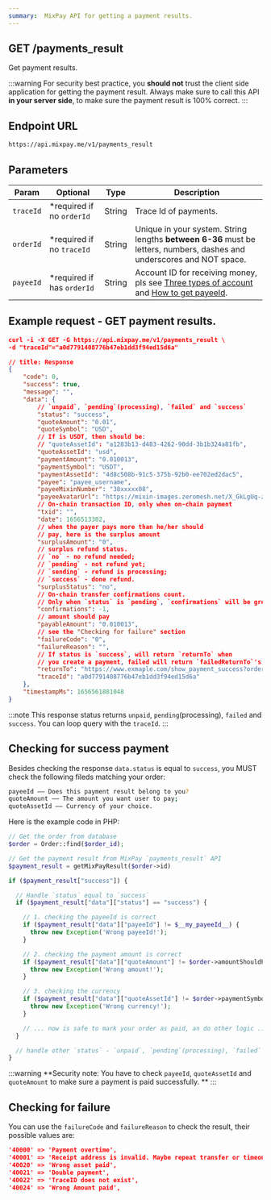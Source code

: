 ```yaml
---
summary:  MixPay API for getting a payment results.
---
```


## GET /payments_result

Get payment results.

:::warning
For security best practice, you **should not** trust the client side application for getting the payment result. Always make sure to call this API **in your server side**, to make sure the payment result is 100% correct.
:::


## Endpoint URL

```bash
https://api.mixpay.me/v1/payments_result
```

## Parameters

|  Param | Optional | Type | Description |
| --- | --- | --- | --- |
| `traceId` | <span class="required">*required</span> if no `orderId` | String | Trace Id of payments. |
| `orderId` | <span class="required">*required</span> if no `traceId` | String | Unique in your system. String lengths **between 6-36** must be letters, numbers, dashes and underscores and NOT space. |
| `payeeId` | <span class="required">*required</span> if has `orderId` | String | Account ID for receiving money, pls see [Three types of account](https://mixpay.me/developers/guides/integration-verview#three-types-of-account) and [How to get payeeId](https://mixpay.me/developers/guides/integration-verview#payee-id). |

## Example request - GET payment results.

```json
curl -i -X GET -G https://api.mixpay.me/v1/payments_result \
-d "traceId"="a0d7791408776b47eb1dd3f94ed15d6a"
```

```json
// title: Response
{
    "code": 0,
    "success": true,
    "message": "",
    "data": {
        // `unpaid`, `pending`(processing), `failed` and `success`
        "status": "success",
        "quoteAmount": "0.01",
        "quoteSymbol": "USD",
        // If is USDT, then should be:
        // "quoteAssetId": "a1283b13-d483-4262-90dd-3b1b324a81fb",
        "quoteAssetId": "usd",
        "paymentAmount": "0.010013",
        "paymentSymbol": "USDT",
        "paymentAssetId": "4d8c508b-91c5-375b-92b0-ee702ed2dac5",
        "payee": "payee_username",
        "payeeMixinNumber": "38xxxxx08",
        "payeeAvatarUrl": "https://mixin-images.zeromesh.net/X_GkLgUq-z7ktU_u5maX99sJKWxxxxxx170k1XcSryAsinVwtPgCRwKRu3nkjHWSEOaKco1G4yDX2E=s256",
        // On-chain transaction ID, only when on-chain payment
        "txid": "",
        "date": 1656513302,
        // when the payer pays more than he/her should 
        // pay, here is the surplus amount
        "surplusAmount": "0",
        // surplus refund status.
        // `no` - no refund needed;
        // `pending` - not refund yet;
        // `sending` - refund is processing;
        // `success` - done refund.
        "surplusStatus": "no",
        // On-chain transfer confirmations count. 
        // Only when `status` is `pending`, `confirmations` will be greater than -1.
        "confirmations": -1,
        // amount should pay
        "payableAmount": "0.010013",
        // see the "Checking for failure" section
        "failureCode": "0",
        "failureReason": "",
        // If status is `success`, will return `returnTo` when 
        // you create a payment, failed will return `failedReturnTo`'s value.
        "returnTo": "https://www.exmaple.com/show_payment_success?order_id=xxxxx",
        "traceId": "a0d7791408776b47eb1dd3f94ed15d6a"
    },
    "timestampMs": 1656561881048
}
```

:::note
This response status returns `unpaid`, `pending`(processing), `failed` and `success`. You can loop query with the `traceId`.
:::

## Checking for success payment

Besides checking the response `data.status` is equal to `success`, you MUST check the following fileds matching your order:

```bash
payeeId —— Does this payment result belong to you?
quoteAmount —— The amount you want user to pay;
quoteAssetId —— Currency of your choice.
```

Here is the example code in PHP:

```php
// Get the order from database
$order = Order::find($order_id);

// Get the payment result from MixPay `payments_result` API
$payment_result = getMixPayResult($order->id)

if ($payment_result["success"]) {

  // Handle `status` equal to `success`
  if ($payment_result["data"]["status"] == "success") {

    // 1. checking the payeeId is correct
    if ($payment_result["data"]["payeeId"] != $__my_payeeId__) {
      throw new Exception('Wrong payeeId!');
    }

    // 2. checking the payment amount is correct
    if ($payment_result["data"]["quoteAmount"] != $order->amountShouldPay) {
      throw new Exception('Wrong amount!');
    }

    // 3. checking the currency
    if ($payment_result["data"]["quoteAssetId"] != $order->paymentSymbol) {
      throw new Exception('Wrong currency!');
    }

    // ... now is safe to mark your order as paid, an do other logic ...
  }

  // handle other `status` - `unpaid`, `pending`(processing), `failed`
}
```

:::warning
**Security note: You have to check `payeeId`, `quoteAssetId` and `quoteAmount` to make sure a payment is paid successfully. **
:::


## Checking for failure

You can use the `failureCode` and `failureReason` to check the result, their possible values are:

```json
'40000' => 'Payment overtime',
'40001' => 'Receipt address is invalid. Maybe repeat transfer or timeout.',
'40020' => 'Wrong asset paid',
'40021' => 'Double payment',
'40022' => 'TraceID does not exist',
'40024' => 'Wrong Amount paid',
```
